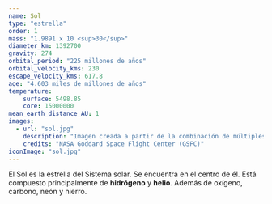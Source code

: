 ```yaml
---
name: Sol
type: "estrella"
order: 1
mass: "1.9891 x 10 <sup>30</sup>"
diameter_km: 1392700
gravity: 274
orbital_period: "225 millones de años"
orbital_velocity_kms: 230
escape_velocity_kms: 617.8
age: "4.603 miles de millones de años"
temperature:
    surface: 5498.85
    core: 15000000
mean_earth_distance_AU: 1
images:
  - url: "sol.jpg"
    description: "Imagen creada a partir de la combinación de múltiples imágenes captadas por el Solar Dynamics Observatory (SDO) el 20 de junio de 2013."
    credits: "NASA Goddard Space Flight Center (GSFC)"
iconImage: "sol.jpg"
---
```


El Sol es la estrella del Sistema solar. Se encuentra en el centro de él.
Está compuesto principalmente de **hidrógeno** y **helio**. Además de oxígeno, carbono, neón y hierro.